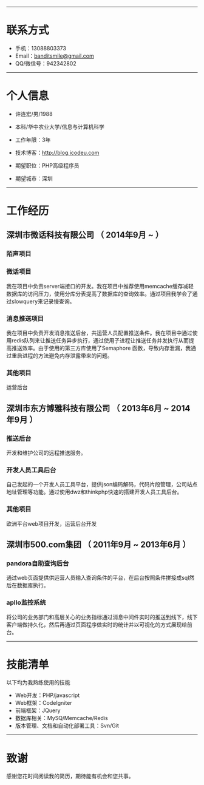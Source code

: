 
---


# 联系方式

- 手机：13088803373
- Email：banditsmile@gmail.com
- QQ/微信号：942342802

---

# 个人信息

 - 许连宏/男/1988
 - 本科/华中农业大学/信息与计算机科学
 - 工作年限：3年
 - 技术博客：http://blog.icodeu.com

 - 期望职位：PHP高级程序员
 - 期望城市：深圳

---

# 工作经历

## 深圳市微话科技有限公司 （ 2014年9月 ~  ）

### 陌声项目

### 微话项目
我在项目中负责server端接口的开发。我在项目中推荐使用memcache缓存减轻数据库的访问压力，使用分库分表提高了数据库的查询效率。通过项目我学会了通过slowquery来记录慢查询。


### 消息推送项目
我在项目中负责开发消息推送后台，共运营人员配置推送条件。我在项目中通过使用redis队列来让推送任务异步执行，通过使用子进程让推送任务并发执行从而提高推送效率。由于使用的第三方库使用了Semaphore 函数，导致内存泄漏，我通过重启进程的方法避免内存泄露带来的问题。

### 其他项目
运营后台



## 深圳市东方博雅科技有限公司 （ 2013年6月 ~ 2014年9月 ）

### 推送后台
开发和维护公司的远程推送服务。


### 开发人员工具后台
自己发起的一个开发人员工具平台，提供json编码解码，代码片段管理，公司站点地址管理等功能。通过使用dwz和thinkphp快速的搭建开发人员工具后台。


### 其他项目
欧洲平台web项目开发，运营后台开发

## 深圳市500.com集团 （ 2011年9月 ~ 2013年6月 ）

### pandora自助查询后台
通过web页面提供供运营人员输入查询条件的平台，在后台按照条件拼接成sql然后在数据库执行。


### apllo监控系统
将公司的业务部门和高层关心的业务指标通过消息中间件实时的推送到线下，线下客户端做持久化，然后再通过页面程序做实时的统计并以可视化的方式展现给前台。


---


# 技能清单

以下均为我熟练使用的技能

- Web开发：PHP/javascript
- Web框架：CodeIgniter
- 前端框架：JQuery
- 数据库相关：MySQ/Memcache/Redis
- 版本管理、文档和自动化部署工具：Svn/Git

---

# 致谢
感谢您花时间阅读我的简历，期待能有机会和您共事。